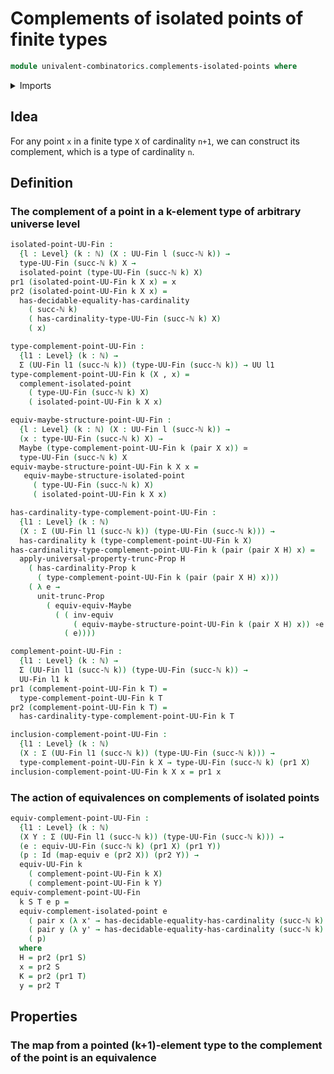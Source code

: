 # Complements of isolated points of finite types

```agda
module univalent-combinatorics.complements-isolated-points where
```

<details><summary>Imports</summary>

```agda
open import elementary-number-theory.natural-numbers

open import foundation.dependent-pair-types
open import foundation.equivalences
open import foundation.equivalences-maybe
open import foundation.identity-types
open import foundation.isolated-points
open import foundation.maybe
open import foundation.propositional-truncations
open import foundation.universe-levels

open import univalent-combinatorics.equality-finite-types
open import univalent-combinatorics.finite-types
```

</details>

## Idea

For any point `x` in a finite type `X` of cardinality `n+1`, we can construct
its complement, which is a type of cardinality `n`.

## Definition

### The complement of a point in a k-element type of arbitrary universe level

```agda
isolated-point-UU-Fin :
  {l : Level} (k : ℕ) (X : UU-Fin l (succ-ℕ k)) →
  type-UU-Fin (succ-ℕ k) X →
  isolated-point (type-UU-Fin (succ-ℕ k) X)
pr1 (isolated-point-UU-Fin k X x) = x
pr2 (isolated-point-UU-Fin k X x) =
  has-decidable-equality-has-cardinality
    ( succ-ℕ k)
    ( has-cardinality-type-UU-Fin (succ-ℕ k) X)
    ( x)

type-complement-point-UU-Fin :
  {l1 : Level} (k : ℕ) →
  Σ (UU-Fin l1 (succ-ℕ k)) (type-UU-Fin (succ-ℕ k)) → UU l1
type-complement-point-UU-Fin k (X , x) =
  complement-isolated-point
    ( type-UU-Fin (succ-ℕ k) X)
    ( isolated-point-UU-Fin k X x)

equiv-maybe-structure-point-UU-Fin :
  {l : Level} (k : ℕ) (X : UU-Fin l (succ-ℕ k)) →
  (x : type-UU-Fin (succ-ℕ k) X) →
  Maybe (type-complement-point-UU-Fin k (pair X x)) ≃
  type-UU-Fin (succ-ℕ k) X
equiv-maybe-structure-point-UU-Fin k X x =
   equiv-maybe-structure-isolated-point
     ( type-UU-Fin (succ-ℕ k) X)
     ( isolated-point-UU-Fin k X x)

has-cardinality-type-complement-point-UU-Fin :
  {l1 : Level} (k : ℕ)
  (X : Σ (UU-Fin l1 (succ-ℕ k)) (type-UU-Fin (succ-ℕ k))) →
  has-cardinality k (type-complement-point-UU-Fin k X)
has-cardinality-type-complement-point-UU-Fin k (pair (pair X H) x) =
  apply-universal-property-trunc-Prop H
    ( has-cardinality-Prop k
      ( type-complement-point-UU-Fin k (pair (pair X H) x)))
    ( λ e →
      unit-trunc-Prop
        ( equiv-equiv-Maybe
          ( ( inv-equiv
              ( equiv-maybe-structure-point-UU-Fin k (pair X H) x)) ∘e
            ( e))))

complement-point-UU-Fin :
  {l1 : Level} (k : ℕ) →
  Σ (UU-Fin l1 (succ-ℕ k)) (type-UU-Fin (succ-ℕ k)) →
  UU-Fin l1 k
pr1 (complement-point-UU-Fin k T) =
  type-complement-point-UU-Fin k T
pr2 (complement-point-UU-Fin k T) =
  has-cardinality-type-complement-point-UU-Fin k T

inclusion-complement-point-UU-Fin :
  {l1 : Level} (k : ℕ)
  (X : Σ (UU-Fin l1 (succ-ℕ k)) (type-UU-Fin (succ-ℕ k))) →
  type-complement-point-UU-Fin k X → type-UU-Fin (succ-ℕ k) (pr1 X)
inclusion-complement-point-UU-Fin k X x = pr1 x
```

### The action of equivalences on complements of isolated points

```agda
equiv-complement-point-UU-Fin :
  {l1 : Level} (k : ℕ)
  (X Y : Σ (UU-Fin l1 (succ-ℕ k)) (type-UU-Fin (succ-ℕ k))) →
  (e : equiv-UU-Fin (succ-ℕ k) (pr1 X) (pr1 Y))
  (p : Id (map-equiv e (pr2 X)) (pr2 Y)) →
  equiv-UU-Fin k
    ( complement-point-UU-Fin k X)
    ( complement-point-UU-Fin k Y)
equiv-complement-point-UU-Fin
  k S T e p =
  equiv-complement-isolated-point e
    ( pair x (λ x' → has-decidable-equality-has-cardinality (succ-ℕ k) H x x'))
    ( pair y (λ y' → has-decidable-equality-has-cardinality (succ-ℕ k) K y y'))
    ( p)
  where
  H = pr2 (pr1 S)
  x = pr2 S
  K = pr2 (pr1 T)
  y = pr2 T
```

## Properties

### The map from a pointed (k+1)-element type to the complement of the point is an equivalence
